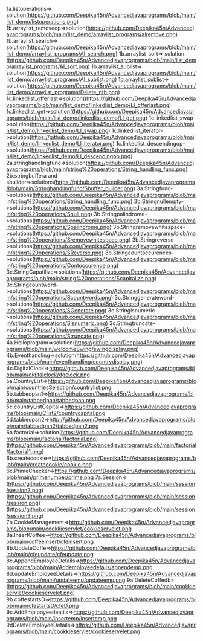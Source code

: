 1a.listoperations=> solution(https://github.com/Deepika45n/Advancedjavaprograms/blob/main/list_demo/listoperations.png)
1b.arraylist_removeop=>solution(https://github.com/Deepika45n/Advancedjavaprograms/blob/main/list_demo/arraylist_programs/alremove.png)
1b.arraylist_search=> solution(https://github.com/Deepika45n/Advancedjavaprograms/blob/main/list_demo/arraylist_programs/Al_search.png)
1b.arraylist_sort=> solution (https://github.com/Deepika45n/Advancedjavaprograms/blob/main/list_demo/arraylist_programs/Al_sort.png)
1b.arraylist_sublist=> solution(https://github.com/Deepika45n/Advancedjavaprograms/blob/main/list_demo/arraylist_programs/Al_sublist.png)
1b.arraylist_sublist=> solution(https://github.com/Deepika45n/Advancedjavaprograms/blob/main/list_demo/arraylist_programs/Delete_nth.png)
1c.linkedlist_offerlast=>solution((https://github.com/Deepika45n/Advancedjavaprograms/blob/main/list_demo/linkedlist_demo/Ll_offerlast.png)
1c.linkedlist_get=>solution((https://github.com/Deepika45n/Advancedjavaprograms/blob/main/list_demo/linkedlist_demo/Ll_get.png)
1c.linkedlist_swap->solution(https://github.com/Deepika45n/Advancedjavaprograms/blob/main/list_demo/linkedlist_demo/Ll_swap.png)
1c.linkedlist_iterator->solution(https://github.com/Deepika45n/Advancedjavaprograms/blob/main/list_demo/linkedlist_demo/Ll_iterator.png)
1c.linkedlist_descendingop->solution(https://github.com/Deepika45n/Advancedjavaprograms/blob/main/list_demo/linkedlist_demo/Ll_descendingop.png)
2a.stringhandlingfunc=>solution(https://github.com/Deepika45n/Advancedjavaprograms/blob/main/string%20operations/String_handling_func.png)
2b.stringbuffera and sbuilder=>solutions(https://github.com/Deepika45n/Advancedjavaprograms/blob/main/Stringhandlingfunc/Sbuffer_builder.png)
3a.Stringfunc->solutions(https://github.com/Deepika45n/Advancedjavaprograms/blob/main/string%20operations/String_handling_func.png)
3b.Stringnullempty->solutions(https://github.com/Deepika45n/Advancedjavaprograms/blob/main/string%20operations/Snull.png)
3b.Stringpalindrome->solutions(https://github.com/Deepika45n/Advancedjavaprograms/blob/main/string%20operations/Spalindrome.png)
3b.Stringremovewhitespace->solutions(https://github.com/Deepika45n/Advancedjavaprograms/blob/main/string%20operations/Sremovewhitespace.png)
3b.Stringreverse->solutions(https://github.com/Deepika45n/Advancedjavaprograms/blob/main/string%20operations/SReverse.png)
3b.Stringcountoccurences->solutions(https://github.com/Deepika45n/Advancedjavaprograms/blob/main/string%20operations/Contoccurence.png)
3c.StringCapatilize=>solutions(https://github.com/Deepika45n/Advancedjavaprograms/blob/main/string%20operations/Scapitalize.png)
3c.Stringcountword->solutions(https://github.com/Deepika45n/Advancedjavaprograms/blob/main/string%20operations/Scountwords.png)
3c.Stringgenerateword->solutions(https://github.com/Deepika45n/Advancedjavaprograms/blob/main/string%20operations/SGenerate.png)
3c.Stringisnumeric->solutions(https://github.com/Deepika45n/Advancedjavaprograms/blob/main/string%20operations/Sisnumeric.png)
3c.Stringtruncate->solutions(https://github.com/Deepika45n/Advancedjavaprograms/blob/main/string%20operations/Struncate.png)
4a.Helloprogram=>solution(https://github.com/Deepika45n/Advancedjavaprograms/blob/main/welcomeSwing/swingdisplay.png)
4b.Eventhandling=>solution(https://github.com/Deepika45n/Advancedjavaprograms/blob/main/eventhandling/countrydisplay.png)
4c.DigitalClock=>https://github.com/Deepika45n/Advancedjavaprograms/blob/main/digitalclock/dgclock.png
5a.CountryList=>https://github.com/Deepika45n/Advancedjavaprograms/blob/main/countriesSelection/countrylist.png
5b.tabbedpan1=>https://github.com/Deepika45n/Advancedjavaprograms/blob/main/tabbedpan/tabbedpan.png
5c.countryListCapital=>https://github.com/Deepika45n/Advancedjavaprograms/blob/main/Clist2/countrycapital.png
5d.tabbedpan2=>http://github.com/Deepika45n/Advancedjavaprograms/blob/main/tabbedpan2/tabbedpan2.png
6a.factorial=>solution(https://github.com/Deepika45n/Advancedjavaprograms/blob/main/factorial/factorial.png)(https://github.com/Deepika45n/Advancedjavaprograms/blob/main/factorial/factorial1.png)
6b.createcookie=>https://github.com/Deepika45n/Advancedjavaprograms/blob/main/createcookie/cookie.png
6c.PrimeChecker=>https://github.com/Deepika45n/Advancedjavaprograms/blob/main/primenumber/prime.png
7a.Session=>(https://github.com/Deepika45n/Advancedjavaprograms/blob/main/session/session2.png)(https://github.com/Deepika45n/Advancedjavaprograms/blob/main/session/session.png)(https://github.com/Deepika45n/Advancedjavaprograms/blob/main/session/session3.png)
7b.CookieManagement=>http://github.com/Deepika45n/Advancedjavaprograms/blob/main/cookkieservlet/cookieservelet.png
8a.InsertCoffee=>https://github.com/Deepika45n/Advancedjavaprograms/blob/main/coffeeinsert/cfeinsert.png
8b.UpdateCoffe=>https://github.com/Deepika45n/Advancedjavaprograms/blob/main/cfeupdate/cfeupdate.png
8c.AppendEmployeeDetails=>https://github.com/Deepika45n/Advancedjavaprograms/blob/main/Addemployeedetails/appendemp.png
8d.updateEmployeeDetails=>https://github.com/Deepika45n/Advancedjavaprograms/blob/main/updateemp/updateemp.png
9a.DeleteCoffedb=(https://github.com/Deepika45n/Advancedjavaprograms/blob/main/cookkieservlet/cookieservelet.png)
9b.coffestartsD=>https://github.com/Deepika45n/Advancedjavaprograms/blob/main/cfestartsD/cfeD.png
9c.AddEmplpoyeedeatils=>https://github.com/Deepika45n/Advancedjavaprograms/blob/main/insertemp/insertemp.png
9dDeleteEmployeeDetails=>https://github.com/Deepika45n/Advancedjavaprograms/blob/main/cookkieservlet/cookieservelet.png

















